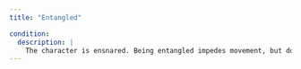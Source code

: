 ```yaml
---
title: "Entangled"

condition:
  description: |
    The character is ensnared. Being entangled impedes movement, but does not entirely prevent it unless the bonds are anchored to an immobile object or tethered by an opposing force. An entangled creature moves at half speed, cannot run or charge, and takes a -2 penalty on all attack rolls and a -4 penalty to Dexterity. An entangled character who attempts to cast a spell must make a _concentration_ check (DC 15 + the spell's level) or lose the spell.
---
```

